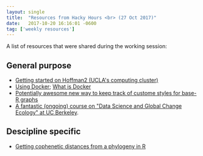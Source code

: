 ```yaml
---
layout: single
title:  "Resources from Hacky Hours <br> (27 Oct 2017)"
date:   2017-10-20 16:16:01 -0600
tag: ['weekly resources']
---
```


A list of resources that were shared during the working session:  

## General purpose
- [Getting started on Hoffman2 (UCLA's computing cluster)](https://www.hoffman2.idre.ucla.edu/getting-started/)  
- [Using Docker](https://www.docker.com/); [What is Docker](https://opensource.com/resources/what-docker)     
- [Potentially awesome new way to keep track of custome styles for base-R graphs](https://github.com/ropenscilabs/styles)
- [A fantastic (ongoing) course on "Data Science and Global Change Ecology" at UC Berkeley](https://espm-157.carlboettiger.info/syllabus). 

	
## Descipline specific

- [Getting cophenetic distances from a phylogeny in R](https://www.rdocumentation.org/packages/ape/versions/4.1/topics/cophenetic.phylo)
